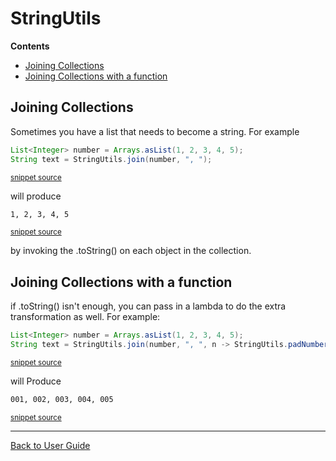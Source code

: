 <!--
This file was generate by MarkdownSnippets.
Source File: /approvaltests-util/docs/StringUtils.source.md
To change this file edit the source file and then re-run the generation using either the dotnet global tool (https://github.com/SimonCropp/MarkdownSnippets#githubmarkdownsnippets) or using the api (https://github.com/SimonCropp/MarkdownSnippets#running-as-a-unit-test).
-->
<a id="top"></a>

# StringUtils



<!-- START doctoc generated TOC please keep comment here to allow auto update -->
<!-- DON'T EDIT THIS SECTION, INSTEAD RE-RUN doctoc TO UPDATE -->
**Contents**

- [Joining Collections](#joining-collections)
- [Joining Collections with a function](#joining-collections-with-a-function)

<!-- END doctoc generated TOC please keep comment here to allow auto update -->

## Joining Collections

Sometimes you have a list that needs to become a string.
For example
<!-- snippet: join_collection -->
```java
List<Integer> number = Arrays.asList(1, 2, 3, 4, 5);
String text = StringUtils.join(number, ", ");
```
<sup>[snippet source](/approvaltests-util/src/test/java/com/spun/util/tests/StringUtilsTest.java#L52-L55)</sup>
<!-- endsnippet -->
will produce
<!-- snippet: /approvaltests-util/src/test/java/com/spun/util/tests/StringUtilsTest.testJoinCollection.approved.txt -->
```txt
1, 2, 3, 4, 5
```
<sup>[snippet source](/approvaltests-util/src/test/java/com/spun/util/tests/StringUtilsTest.testJoinCollection.approved.txt#L1-L1)</sup>
<!-- endsnippet -->
by invoking the .toString() on each object in the collection.

## Joining Collections with a function
if .toString() isn't enough, you can pass in a lambda to do the extra transformation as well.
For example:
<!-- snippet: join_collection_with_lambda -->
```java
List<Integer> number = Arrays.asList(1, 2, 3, 4, 5);
String text = StringUtils.join(number, ", ", n -> StringUtils.padNumber(n, 3));
```
<sup>[snippet source](/approvaltests-util/src/test/java/com/spun/util/tests/StringUtilsTest.java#L60-L63)</sup>
<!-- endsnippet -->
will Produce
<!-- snippet: /approvaltests-util/src/test/java/com/spun/util/tests/StringUtilsTest.testJoinCollectionWithFunction.approved.txt -->
```txt
001, 002, 003, 004, 005
```
<sup>[snippet source](/approvaltests-util/src/test/java/com/spun/util/tests/StringUtilsTest.testJoinCollectionWithFunction.approved.txt#L1-L1)</sup>
<!-- endsnippet -->

---

[Back to User Guide](README.md#top)
